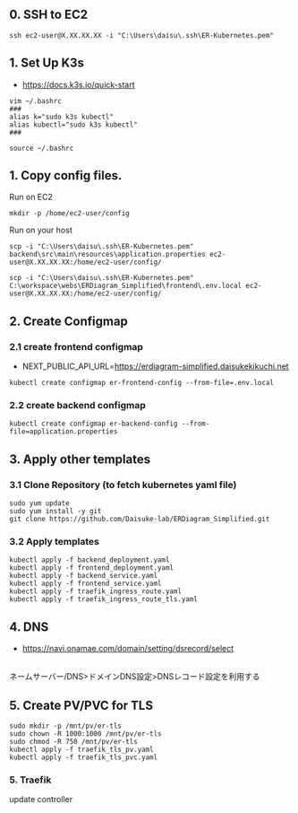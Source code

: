 

## 0. SSH to EC2

```
ssh ec2-user@X.XX.XX.XX -i "C:\Users\daisu\.ssh\ER-Kubernetes.pem"
```

## 1. Set Up K3s

- https://docs.k3s.io/quick-start

```
vim ~/.bashrc
###
alias k="sudo k3s kubectl"
alias kubectl="sudo k3s kubectl"
###

source ~/.bashrc
```


## 1. Copy config files.

Run on EC2
```
mkdir -p /home/ec2-user/config
```

Run on your host
```
scp -i "C:\Users\daisu\.ssh\ER-Kubernetes.pem" backend\src\main\resources\application.properties ec2-user@X.XX.XX.XX:/home/ec2-user/config/
```

```
scp -i "C:\Users\daisu\.ssh\ER-Kubernetes.pem" C:\workspace\webs\ERDiagram_Simplified\frontend\.env.local ec2-user@X.XX.XX.XX:/home/ec2-user/config/
```



## 2. Create Configmap

### 2.1 create frontend configmap
- NEXT_PUBLIC_API_URL=https://erdiagram-simplified.daisukekikuchi.net
```
kubectl create configmap er-frontend-config --from-file=.env.local
```

### 2.2 create backend configmap
```
kubectl create configmap er-backend-config --from-file=application.properties
```



## 3. Apply other templates

### 3.1 Clone Repository (to fetch kubernetes yaml file)
```
sudo yum update
sudo yum install -y git
git clone https://github.com/Daisuke-lab/ERDiagram_Simplified.git
```


### 3.2 Apply templates
```
kubectl apply -f backend_deployment.yaml
kubectl apply -f frontend_deployment.yaml
kubectl apply -f backend_service.yaml
kubectl apply -f frontend_service.yaml
kubectl apply -f traefik_ingress_route.yaml
kubectl apply -f traefik_ingress_route_tls.yaml
```

## 4. DNS
- https://navi.onamae.com/domain/setting/dsrecord/select
<br>
ネームサーバー/DNS>ドメインDNS設定>DNSレコード設定を利用する

## 5. Create PV/PVC for TLS
```
sudo mkdir -p /mnt/pv/er-tls
sudo chown -R 1000:1000 /mnt/pv/er-tls
sudo chmod -R 750 /mnt/pv/er-tls
kubectl apply -f traefik_tls_pv.yaml
kubectl apply -f traefik_tls_pvc.yaml
```

### 5. Traefik
update controller